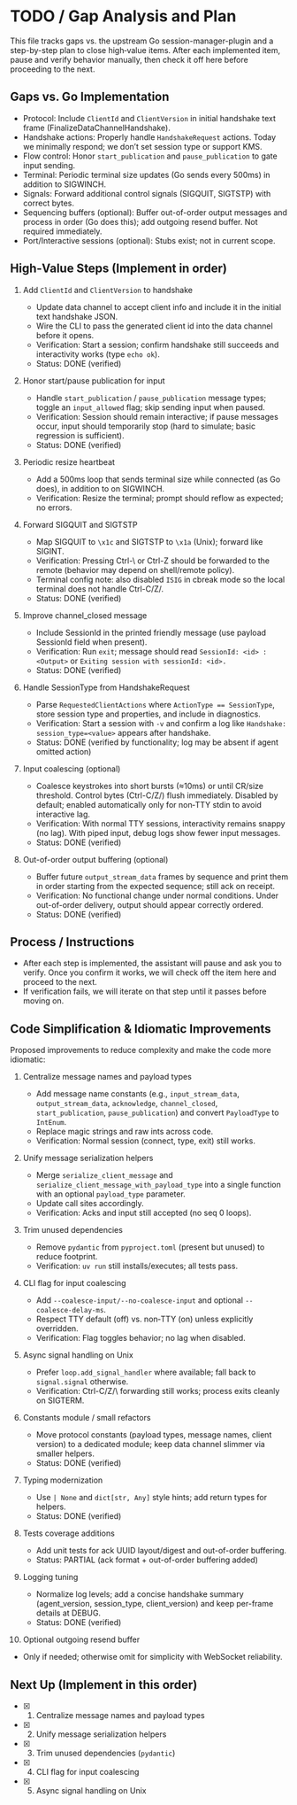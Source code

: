 # TODO / Gap Analysis and Plan

This file tracks gaps vs. the upstream Go session-manager-plugin and a step-by-step plan to close high‑value items. After each implemented item, pause and verify behavior manually, then check it off here before proceeding to the next.

## Gaps vs. Go Implementation

- Protocol: Include `ClientId` and `ClientVersion` in initial handshake text frame (FinalizeDataChannelHandshake).
- Handshake actions: Properly handle `HandshakeRequest` actions. Today we minimally respond; we don’t set session type or support KMS.
- Flow control: Honor `start_publication` and `pause_publication` to gate input sending.
- Terminal: Periodic terminal size updates (Go sends every 500ms) in addition to SIGWINCH.
- Signals: Forward additional control signals (SIGQUIT, SIGTSTP) with correct bytes.
- Sequencing buffers (optional): Buffer out-of-order output messages and process in order (Go does this); add outgoing resend buffer. Not required immediately.
- Port/Interactive sessions (optional): Stubs exist; not in current scope.

## High‑Value Steps (Implement in order)

1. Add `ClientId` and `ClientVersion` to handshake
   - Update data channel to accept client info and include it in the initial text handshake JSON.
   - Wire the CLI to pass the generated client id into the data channel before it opens.
   - Verification: Start a session; confirm handshake still succeeds and interactivity works (type `echo ok`).
   - Status: DONE (verified)

2. Honor start/pause publication for input
   - Handle `start_publication` / `pause_publication` message types; toggle an `input_allowed` flag; skip sending input when paused.
   - Verification: Session should remain interactive; if pause messages occur, input should temporarily stop (hard to simulate; basic regression is sufficient).
   - Status: DONE (verified)

3. Periodic resize heartbeat
   - Add a 500ms loop that sends terminal size while connected (as Go does), in addition to on SIGWINCH.
   - Verification: Resize the terminal; prompt should reflow as expected; no errors.

4. Forward SIGQUIT and SIGTSTP
   - Map SIGQUIT to `\x1c` and SIGTSTP to `\x1a` (Unix); forward like SIGINT.
   - Verification: Pressing Ctrl-\ or Ctrl-Z should be forwarded to the remote (behavior may depend on shell/remote policy).
   - Terminal config note: also disabled `ISIG` in cbreak mode so the local terminal does not handle Ctrl-C/Z/\.
   - Status: DONE (verified)

5. Improve channel_closed message
   - Include SessionId in the printed friendly message (use payload SessionId field when present).
   - Verification: Run `exit`; message should read `SessionId: <id> : <Output>` or `Exiting session with sessionId: <id>.`
   - Status: DONE (verified)

6. Handle SessionType from HandshakeRequest
   - Parse `RequestedClientActions` where `ActionType == SessionType`, store session type and properties, and include in diagnostics.
   - Verification: Start a session with `-v` and confirm a log like `Handshake: session_type=<value>` appears after handshake.
   - Status: DONE (verified by functionality; log may be absent if agent omitted action)

7. Input coalescing (optional)
   - Coalesce keystrokes into short bursts (≈10ms) or until CR/size threshold. Control bytes (Ctrl-C/Z/\) flush immediately. Disabled by default; enabled automatically only for non‑TTY stdin to avoid interactive lag.
   - Verification: With normal TTY sessions, interactivity remains snappy (no lag). With piped input, debug logs show fewer input messages.
   - Status: DONE (verified)

8. Out-of-order output buffering (optional)
   - Buffer future `output_stream_data` frames by sequence and print them in order starting from the expected sequence; still ack on receipt.
   - Verification: No functional change under normal conditions. Under out-of-order delivery, output should appear correctly ordered.
   - Status: DONE (verified)
 

## Process / Instructions

- After each step is implemented, the assistant will pause and ask you to verify. Once you confirm it works, we will check off the item here and proceed to the next.
- If verification fails, we will iterate on that step until it passes before moving on.

## Code Simplification & Idiomatic Improvements

Proposed improvements to reduce complexity and make the code more idiomatic:

1) Centralize message names and payload types
   - Add message name constants (e.g., `input_stream_data`, `output_stream_data`, `acknowledge`, `channel_closed`, `start_publication`, `pause_publication`) and convert `PayloadType` to `IntEnum`.
   - Replace magic strings and raw ints across code.
   - Verification: Normal session (connect, type, exit) still works.

2) Unify message serialization helpers
   - Merge `serialize_client_message` and `serialize_client_message_with_payload_type` into a single function with an optional `payload_type` parameter.
   - Update call sites accordingly.
   - Verification: Acks and input still accepted (no seq 0 loops).

3) Trim unused dependencies
   - Remove `pydantic` from `pyproject.toml` (present but unused) to reduce footprint.
   - Verification: `uv run` still installs/executes; all tests pass.

4) CLI flag for input coalescing
   - Add `--coalesce-input/--no-coalesce-input` and optional `--coalesce-delay-ms`.
   - Respect TTY default (off) vs. non‑TTY (on) unless explicitly overridden.
   - Verification: Flag toggles behavior; no lag when disabled.

5) Async signal handling on Unix
   - Prefer `loop.add_signal_handler` where available; fall back to `signal.signal` otherwise.
   - Verification: Ctrl-C/Z/\ forwarding still works; process exits cleanly on SIGTERM.

6) Constants module / small refactors
   - Move protocol constants (payload types, message names, client version) to a dedicated module; keep data channel slimmer via smaller helpers.
   - Status: DONE (verified)

7) Typing modernization
   - Use `| None` and `dict[str, Any]` style hints; add return types for helpers.
   - Status: DONE (verified)

8) Tests coverage additions
   - Add unit tests for ack UUID layout/digest and out-of-order buffering.
   - Status: PARTIAL (ack format + out-of-order buffering added)

9) Logging tuning
   - Normalize log levels; add a concise handshake summary (agent_version, session_type, client_version) and keep per-frame details at DEBUG.
   - Status: DONE (verified)

10) Optional outgoing resend buffer
   - Only if needed; otherwise omit for simplicity with WebSocket reliability.

## Next Up (Implement in this order)

- [x] 1) Centralize message names and payload types
- [x] 2) Unify message serialization helpers
- [x] 3) Trim unused dependencies (`pydantic`)
- [x] 4) CLI flag for input coalescing
- [x] 5) Async signal handling on Unix
